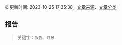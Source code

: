 :alarm_clock: 更新时间: 2023-10-25 17:35:38。[文章来源](/README.md)、[文章分类](/TAGS.md)

## 报告


> 关键字：`报告`、`月报`



